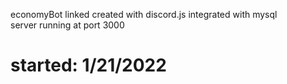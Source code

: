 
 economyBot linked created with discord.js integrated with mysql\
 server running at port 3000
# started: 1/21/2022
